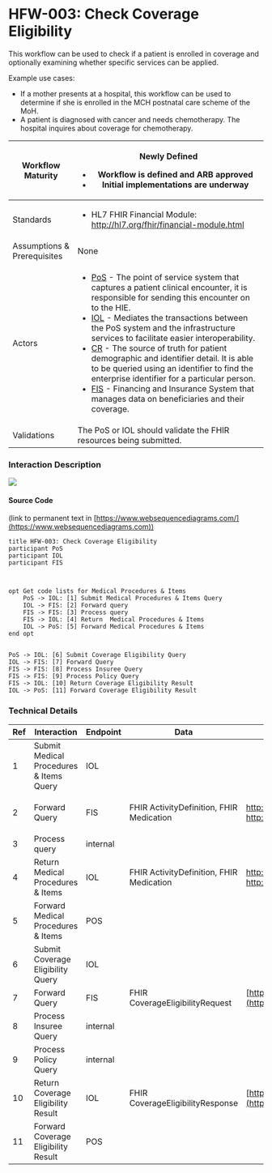 # HFW-003: Check Coverage Eligibility

This workflow can be used to check if a patient is enrolled in coverage and optionally examining whether specific services can be applied.

Example use cases:

* If a mother presents at a hospital, this workflow can be used to determine if she is enrolled in the MCH postnatal care scheme of the MoH.
* A patient is diagnosed with cancer and needs chemotherapy. The hospital inquires about coverage for chemotherapy.

| Workflow Maturity           | <p><img src="https://lh6.googleusercontent.com/Kxkqfa92YGW3mIOmWio0Twi4YLMA92z6mL1MuFzkx4AWS5CX5zbzWid5z4p2W-e6O66llKpaU0r6lzwyXfhbIiWmkVEuPDy6stX5x5L8uC2DkEXs6qUFX-7xxXTlb9hbkg" alt=""><br>Newly Defined</p><ul><li>Workflow is defined and ARB approved</li><li>Initial implementations are underway</li></ul>                                                                                                                                                                                                                                                                                                                                                                                                                                                                                                                                                                                                                                                                                                                                       |
| --------------------------- | -------------------------------------------------------------------------------------------------------------------------------------------------------------------------------------------------------------------------------------------------------------------------------------------------------------------------------------------------------------------------------------------------------------------------------------------------------------------------------------------------------------------------------------------------------------------------------------------------------------------------------------------------------------------------------------------------------------------------------------------------------------------------------------------------------------------------------------------------------------------------------------------------------------------------------------------------------------------------------------------------------------------------------------------------------- |
| Standards                   | <ul><li>HL7 FHIR Financial Module: <a href="http://hl7.org/fhir/financial-module.html">http://hl7.org/fhir/financial-module.html</a></li></ul>                                                                                                                                                                                                                                                                                                                                                                                                                                                                                                                                                                                                                                                                                                                                                                                                                                                                                                           |
| Assumptions & Prerequisites | None                                                                                                                                                                                                                                                                                                                                                                                                                                                                                                                                                                                                                                                                                                                                                                                                                                                                                                                                                                                                                                                     |
| Actors                      | <ul><li><a href="https://guides.ohie.org/arch-spec/openhie-component-specifications-1/point-of-care-systems">PoS</a> - The point of service system that captures a patient clinical encounter, it is responsible for sending this encounter on to the HIE.</li><li><a href="https://guides.ohie.org/arch-spec/openhie-component-specifications-1/openhie-interoperability-layer-iol">IOL</a> - Mediates the transactions between the PoS system and the infrastructure services to facilitate easier interoperability.</li><li><a href="https://guides.ohie.org/arch-spec/openhie-component-specifications-1/client-registry">CR</a> - The source of truth for patient demographic and identifier detail. It is able to be queried using an identifier to find the enterprise identifier for a particular person.</li><li><a href="https://guides.ohie.org/arch-spec/openhie-component-specifications-1/openhie-finance-and-insurance-service">FIS</a> - Financing and Insurance System that manages data on beneficiaries and their coverage.</li></ul> |
| Validations                 | The PoS or IOL should validate the FHIR resources being submitted.                                                                                                                                                                                                                                                                                                                                                                                                                                                                                                                                                                                                                                                                                                                                                                                                                                                                                                                                                                                       |

### Interaction Description

![](https://lh6.googleusercontent.com/nGHZHLc5wa6NUe9utNSFkDWHIl2zaAq88pA-E1anht-t5lIiiZt-aF\_uOfuyYktkd4N2BvAs6Hkcv\_tHVA50L\_0HtSFIfwL8Y09bbodxBCrqdov66xPX\_s4DREqOsGVI8Wbhb9-0)

#### Source Code

(link to permanent text in [https://www.websequencediagrams.com/](https://www.websequencediagrams.com))

```
title HFW-003: Check Coverage Eligibility
participant PoS
participant IOL
participant FIS



opt Get code lists for Medical Procedures & Items
	PoS -> IOL: [1] Submit Medical Procedures & Items Query
	IOL -> FIS: [2] Forward query
	FIS -> FIS: [3] Process query
	FIS -> IOL: [4] Return  Medical Procedures & Items
	IOL -> PoS: [5] Forward Medical Procedures & Items
end opt
 

PoS -> IOL: [6] Submit Coverage Eligibility Query
IOL -> FIS: [7] Forward Query
FIS -> FIS: [8] Process Insuree Query
FIS -> FIS: [9] Process Policy Query
FIS -> IOL: [10] Return Coverage Eligibility Result
IOL -> PoS: [11] Forward Coverage Eligibility Result
```

### Technical Details

| Ref | Interaction                             | Endpoint | Data                                     | Transaction Spec                                                                                                                                                                                   |
| --- | --------------------------------------- | -------- | ---------------------------------------- | -------------------------------------------------------------------------------------------------------------------------------------------------------------------------------------------------- |
| 1   | Submit Medical Procedures & Items Query | IOL      |                                          |                                                                                                                                                                                                    |
| 2   | Forward Query                           | FIS      | FHIR ActivityDefinition, FHIR Medication | <p><a href="http://hl7.org/fhir/R4/activitydefinition.htmlhttp://hl7.org/fhir/R4/medication.html">http://hl7.org/fhir/R4/activitydefinition.html<br>http://hl7.org/fhir/R4/medication.html</a></p> |
| 3   | Process query                           | internal |                                          |                                                                                                                                                                                                    |
| 4   | Return Medical Procedures & Items       | IOL      | FHIR ActivityDefinition, FHIR Medication | <p><a href="http://hl7.org/fhir/R4/activitydefinition.htmlhttp://hl7.org/fhir/R4/medication.html">http://hl7.org/fhir/R4/activitydefinition.html<br>http://hl7.org/fhir/R4/medication.html</a></p> |
| 5   | Forward Medical Procedures & Items      | POS      |                                          |                                                                                                                                                                                                    |
| 6   | Submit Coverage Eligibility Query       | IOL      |                                          |                                                                                                                                                                                                    |
| 7   | Forward Query                           | FIS      | FHIR CoverageEligibilityRequest          | [http://hl7.org/fhir/R4/coverageeligibilityrequest.html](http://hl7.org/fhir/R4/coverageeligibilityrequest.html)                                                                                   |
| 8   | Process Insuree Query                   | internal |                                          |                                                                                                                                                                                                    |
| 9   | Process Policy Query                    | internal |                                          |                                                                                                                                                                                                    |
| 10  | Return Coverage Eligibility Result      | IOL      | FHIR CoverageEligibilityResponse         | [http://hl7.org/fhir/R4/coverageeligibilityresponse.html](http://hl7.org/fhir/R4/coverageeligibilityresponse.html)                                                                                 |
| 11  | Forward Coverage Eligibility Result     | POS      |                                          |                                                                                                                                                                                                    |
